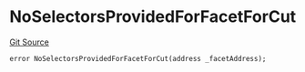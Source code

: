 # NoSelectorsProvidedForFacetForCut
[Git Source](https://github.com/thrackle-io/rules-engine/blob/bcad51a5d60a6bc42c4bd815f4a14c769889cdc7/src/client/token/handler/diamond/HandlerDiamondLib.sol)


```solidity
error NoSelectorsProvidedForFacetForCut(address _facetAddress);
```

